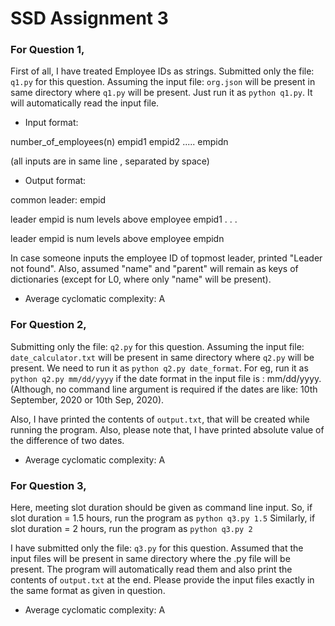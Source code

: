 # SSD Assignment 3

### For Question 1,
First of all, I have treated Employee IDs as strings.
Submitted only the file: `q1.py` for this question.
Assuming the input file: `org.json` will be present in same directory where `q1.py` will be present.
Just run it as `python q1.py`. It will automatically read the input file.

* Input format:

number_of_employees(n) empid1 empid2 ..... empidn

\(all inputs are in same line , separated by space)


* Output format:

common leader: empid

leader empid is num levels above employee empid1 
\.
\.
\.

leader empid is num levels above employee empidn



In case someone inputs the employee ID of topmost leader, printed "Leader not found".
Also, assumed "name" and "parent" will remain as keys of dictionaries (except for L0, where only "name" will be present).

* Average cyclomatic complexity: A


### For Question 2,
Submitting only the file: `q2.py` for this question.
Assuming the input file: `date_calculator.txt` will be present in same directory where `q2.py` will be present.
We need to run it as `python q2.py date_format`. 
For eg, run it as `python q2.py mm/dd/yyyy` if the date format in the input file is : mm/dd/yyyy.
(Although, no command line argument is required if the dates are like: 10th September, 2020 or 10th Sep, 2020).

Also, I have printed the contents of `output.txt`, that will be created while running the program.
Also, please note that, I have printed absolute value of the difference of two dates.

* Average cyclomatic complexity: A


### For Question 3,
Here, meeting slot duration should be given as command line input.
So, if slot duration = 1.5 hours,
run the program as `python q3.py 1.5`
Similarly, if slot duration = 2 hours,
run the program as `python q3.py 2`

I have submitted only the file: `q3.py` for this question.
Assumed that the input files will be present in same directory where the .py file will be present.
The program will automatically read them and also print the contents of `output.txt` at the end.
Please provide the input files exactly in the same format as given in question.

* Average cyclomatic complexity: A


